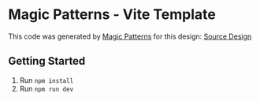 # Magic Patterns - Vite Template

This code was generated by [Magic Patterns](https://magicpatterns.com) for this design: [Source Design](https://magicpatterns.com/c/aho4yojgy1jlc5s5c7gdzr)

## Getting Started

1. Run `npm install`
2. Run `npm run dev`
